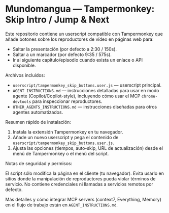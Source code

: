 
# Mundomangua — Tampermonkey: Skip Intro / Jump & Next

Este repositorio contiene un userscript compatible con Tampermonkey que añade botones sobre los reproductores de vídeo en páginas web para:

- Saltar la presentación (por defecto a 2:30 / 150s).
- Saltar a un marcador (por defecto 9:35 / 575s).
- Ir al siguiente capítulo/episodio cuando exista un enlace o API disponible.

Archivos incluidos:

- `userscript/tampermonkey_skip_buttons.user.js` — userscript principal.
- `AGENT_INSTRUCTIONS.md` — instrucciones detalladas para usar en modo agente (Copilot/Copilot-style), incluyendo cómo usar el MCP `chrome-devtools` para inspeccionar reproductores.
- `OTHER_AGENTS_INSTRUCTIONS.md` — instrucciones diseñadas para otros agentes automatizados.

Resumen rápido de instalación:

1. Instala la extensión Tampermonkey en tu navegador.
2. Añade un nuevo userscript y pega el contenido de `userscript/tampermonkey_skip_buttons.user.js`.
3. Ajusta las opciones (tiempos, auto-skip, URL de actualización) desde el menú de Tampermonkey o el menú del script.

Notas de seguridad y permisos:

El script sólo modifica la página en el cliente (tu navegador). Evita usarlo en sitios donde la manipulación de reproductores pueda violar términos de servicio. No contiene credenciales ni llamadas a servicios remotos por defecto.

Más detalles y cómo integrar MCP servers (context7, Everything, Memory) en el flujo de trabajo están en `AGENT_INSTRUCTIONS.md`.
